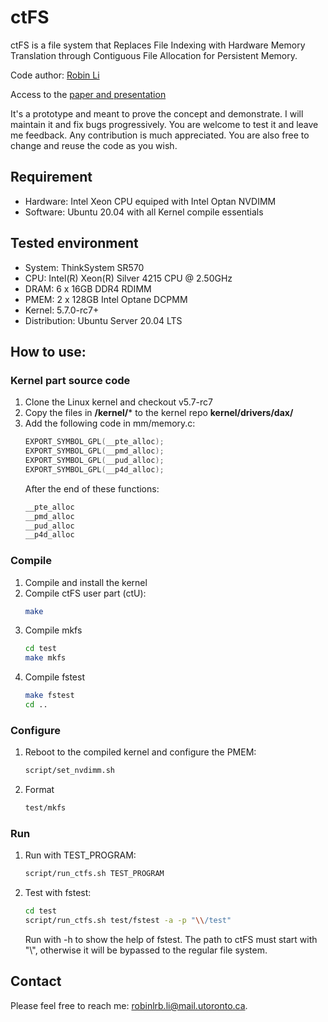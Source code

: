 # ctFS
ctFS is a file system that Replaces File Indexing with Hardware Memory Translation through Contiguous File Allocation for Persistent Memory.

Code author: [Robin Li](https://www.linkedin.com/in/robin-li-1bb259b8/)

Access to the [paper and presentation](https://www.usenix.org/conference/fast22/presentation/li)

It's a prototype and meant to prove the concept and demonstrate. I will maintain it and fix bugs progressively.
You are welcome to test it and leave me feedback. Any contribution is much appreciated. 
You are also free to change and reuse the code as you wish. 
## Requirement
* Hardware: Intel Xeon CPU equiped with Intel Optan NVDIMM
* Software: Ubuntu 20.04 with all Kernel compile essentials
## Tested environment
* System: ThinkSystem SR570
* CPU: Intel(R) Xeon(R) Silver 4215 CPU @ 2.50GHz
* DRAM: 6 x 16GB DDR4 RDIMM
* PMEM: 2 x 128GB Intel Optane DCPMM
* Kernel: 5.7.0-rc7+
* Distribution: Ubuntu Server 20.04 LTS
## How to use: 
### Kernel part source code
1. Clone the Linux kernel and checkout v5.7-rc7
2. Copy the files in **/kernel/*** to the kernel repo **kernel/drivers/dax/**
3. Add the following code in mm/memory.c:
    ```c
    EXPORT_SYMBOL_GPL(__pte_alloc);
    EXPORT_SYMBOL_GPL(__pmd_alloc);
    EXPORT_SYMBOL_GPL(__pud_alloc);
    EXPORT_SYMBOL_GPL(__p4d_alloc);
    ```
    After the end of these functions:
    ```c
    __pte_alloc
    __pmd_alloc
    __pud_alloc
    __p4d_alloc
    ```
### Compile 
1. Compile and install the kernel
2. Compile ctFS user part (ctU):
    ```sh
    make
    ```
3. Compile mkfs
    ```sh
    cd test
    make mkfs
    ```
4. Compile fstest
     ```sh
    make fstest
    cd ..
    ```
### Configure
1. Reboot to the compiled kernel and configure the PMEM:
    ```sh
    script/set_nvdimm.sh
    ```
2. Format
    ```sh
    test/mkfs
    ```
### Run
1. Run with TEST_PROGRAM: 
    ```sh
    script/run_ctfs.sh TEST_PROGRAM
    ```
2. Test with fstest: 
    ```sh
    cd test
    script/run_ctfs.sh test/fstest -a -p "\\/test"
    ```
    Run with -h to show the help of fstest.
    The path to ctFS must start with "\\", otherwise it will be bypassed to the regular file system.  
## Contact
Please feel free to reach me: robinlrb.li@mail.utoronto.ca.
